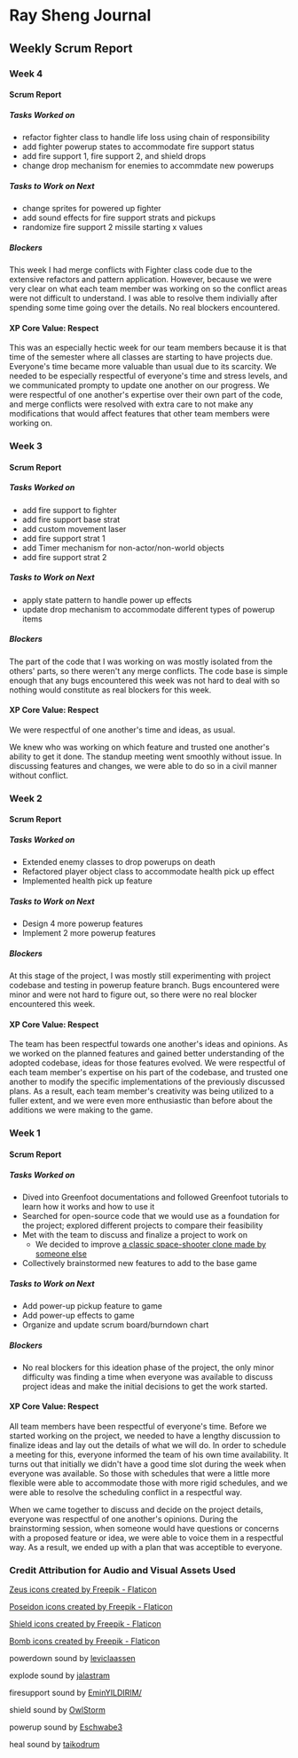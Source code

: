 # Ray Sheng Journal

## Weekly Scrum Report

### Week 4

#### Scrum Report

##### Tasks Worked on
- refactor fighter class to handle life loss using chain of responsibility
- add fighter powerup states to accommodate fire support status
- add fire support 1, fire support 2, and shield drops
- change drop mechanism for enemies to accommdate new powerups

##### Tasks to Work on Next
- change sprites for powered up fighter
- add sound effects for fire support strats and pickups
- randomize fire support 2 missile starting x values

##### Blockers
This week I had merge conflicts with Fighter class code due to the extensive refactors and pattern application. However, because we were very clear on what each team member was working on so the conflict areas were not difficult to understand. I was able to resolve them indivially after spending some time going over the details. No real blockers encountered.

#### XP Core Value: Respect
This was an especially hectic week for our team members because it is that time of the semester where all classes are starting to have projects due. Everyone's time became more valuable than usual due to its scarcity. We needed to be especially respectful of everyone's time and stress levels, and we communicated prompty to update one another on our progress. We were respectful of one another's expertise over their own part of the code, and merge conflicts were resolved with extra care to not make any modifications that would affect features that other team members were working on.

### Week 3

#### Scrum Report

##### Tasks Worked on

- add fire support to fighter
- add fire support base strat
- add custom movement laser
- add fire support strat 1
- add Timer mechanism for non-actor/non-world objects
- add fire support strat 2

##### Tasks to Work on Next
- apply state pattern to handle power up effects
- update drop mechanism to accommodate different types of powerup items

##### Blockers
The part of the code that I was working on was mostly isolated from the others' parts, so there weren't any merge conflicts. The code base is simple enough that any bugs encountered this week was not hard to deal with so nothing would constitute as real blockers for this week.

#### XP Core Value: Respect
We were respectful of one another's time and ideas, as usual. 

We knew who was working on which feature and trusted one another's ability to get it done. The standup meeting went smoothly without issue. In discussing features and changes, we were able to do so in a civil manner without conflict.


### Week 2

#### Scrum Report

##### Tasks Worked on

- Extended enemy classes to drop powerups on death
- Refactored player object class to accommodate health pick up effect
- Implemented health pick up feature

##### Tasks to Work on Next

- Design 4 more powerup features
- Implement 2 more powerup features

##### Blockers
At this stage of the project, I was mostly still experimenting with project codebase and testing in powerup feature branch. Bugs encountered were minor and were not hard to figure out, so there were no real blocker encountered this week.

#### XP Core Value: Respect

The team has been respectful towards one another's ideas and opinions. As we worked on the planned features and gained better understanding of the adopted codebase, ideas for those features evolved. We were respectful of each team member's expertise on his part of the codebase, and trusted one another to modify the specific implementations of the previously discussed plans. As a result, each team member's creativity was being utilized to a fuller extent, and we were even more enthusiastic than before about the additions we were making to the game.

### Week 1

#### Scrum Report

##### Tasks Worked on
- Dived into Greenfoot documentations and followed Greenfoot tutorials to learn how it works and how to use it
- Searched for open-source code that we would use as a foundation for the project; explored different projects to compare their feasibility
- Met with the team to discuss and finalize a project to work on
	- We decided to improve [a classic space-shooter clone made by someone else](https://www.greenfoot.org/scenarios/25287)
- Collectively brainstormed new features to add to the base game

##### Tasks to Work on Next
- Add power-up pickup feature to game
- Add power-up effects to game
- Organize and update scrum board/burndown chart

##### Blockers
- No real blockers for this ideation phase of the project, the only minor difficulty was finding a time when everyone was available to discuss project ideas and make the initial decisions to get the work started.

#### XP Core Value: Respect

All team members have been respectful of everyone's time. Before we started working on the project, we needed to have a lengthy discussion to finalize ideas and lay out the details of what we will do. In order to schedule a meeting for this, everyone informed the team of his own time availability. It turns out that initially we didn't have a good time slot during the week when everyone was available. So those with schedules that were a little more flexible were able to accommodate those with more rigid schedules, and we were able to resolve the scheduling conflict in a respectful way.

When we came together to discuss and decide on the project details, everyone was respectful of one another's opinions. During the brainstorming session, when someone would have questions or concerns with a proposed feature or idea, we were able to voice them in a respectful way. As a result, we ended up with a plan that was acceptible to everyone.

### Credit Attribution for Audio and Visual Assets Used

<a href="https://www.flaticon.com/free-icons/zeus" title="zeus icons">Zeus icons created by Freepik - Flaticon</a>

<a href="https://www.flaticon.com/free-icons/poseidon" title="poseidon icons">Poseidon icons created by Freepik - Flaticon</a>

<a href="https://www.flaticon.com/free-icons/shield" title="shield icons">Shield icons created by Freepik - Flaticon</a>

<a href="https://www.flaticon.com/free-icons/bomb" title="bomb icons">Bomb icons created by Freepik - Flaticon</a>

powerdown sound by [leviclaassen](https://freesound.org/people/leviclaassen/)

explode sound by [jalastram](https://freesound.org/people/jalastram/)

firesupport sound by [EminYILDIRIM/](https://freesound.org/people/EminYILDIRIM/)

shield sound by [OwlStorm](https://freesound.org/people/OwlStorm/)

powerup sound by [Eschwabe3](https://freesound.org/people/Eschwabe3/)

heal sound by [taikodrum](https://freesound.org/people/taikodrum/)